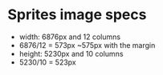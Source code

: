 # Sprites image specs
- width: 6876px and 12 columns
- 6876/12 = 573px ~575px with the margin
- height: 5230px and 10 columns
- 5230/10 = 523px
